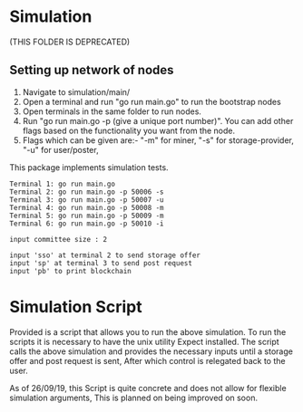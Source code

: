 # Simulation
(THIS FOLDER IS DEPRECATED)

## Setting up network of nodes
1. Navigate to simulation/main/ 
2. Open a terminal and run "go run main.go" to run the bootstrap nodes
3. Open terminals in the same folder to run nodes.
4. Run "go run main.go -p (give a unique port number)". You can add other flags based on the functionality you want from the node.
5. Flags which can be given are:- "-m" for miner, "-s" for storage-provider, "-u" for user/poster, 


This package implements simulation tests.

	Terminal 1:	go run main.go
	Terminal 2:	go run main.go -p 50006 -s
    Terminal 3:	go run main.go -p 50007 -u
	Terminal 4:	go run main.go -p 50008 -m
	Terminal 5:	go run main.go -p 50009 -m
	Terminal 6:	go run main.go -p 50010 -i

	input committee size : 2

	input 'sso' at terminal 2 to send storage offer
	input 'sp' at terminal 3 to send post request
	input 'pb' to print blockchain

# Simulation Script

Provided is a script that allows you to run the above simulation.
To run the scripts it is necessary to have the unix utility Expect installed.
The script calls the above simulation and provides the necessary inputs until a storage offer and post request is sent,
After which control is relegated back to the user.

As of 26/09/19, this Script is quite concrete and does not allow for flexible simulation arguments,
This is planned on being improved on soon.
